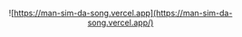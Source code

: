 <div align=center>
  
  ![https://man-sim-da-song.vercel.app](https://man-sim-da-song.vercel.app/)
  
</div>
